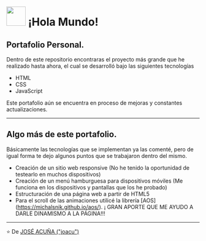 # <img src="https://media.giphy.com/media/9oIi9pNflb395seKPP/giphy.gif" width="50" /> ¡Hola Mundo!

## Portafolio Personal.

Dentro de este repositorio encontraras el proyecto más grande que he realizado hasta ahora, el cual se desarrolló bajo las siguientes tecnologías

- HTML
- CSS
- JavaScript

Este portafolio aún se encuentra en proceso de mejoras y constantes actualizaciones.
***

## Algo más de este portafolio.

Básicamente las tecnologías que se implementan ya las comenté, pero de igual forma te dejo algunos puntos que se trabajaron dentro del mismo.

- Creación de un sitio web responsive (No he tenido la oportunidad de testearlo en muchos dispositivos)
- Creación de un menú hamburguesa para dispositivos móviles (Me funciona en los dispositivos y pantallas que los he probado)
- Estructuración de una página web a partir de HTML5
- Para el scroll de las animaciones utilicé la librería [AOS] (https://michalsnik.github.io/aos/). ¡ GRAN APORTE QUE ME AYUDO A DARLE DINAMISMO A LA PÁGINA!!!

***

⭐️ De [JOSÉ ACUÑA ("joacu")](https://github.com/joacu)
